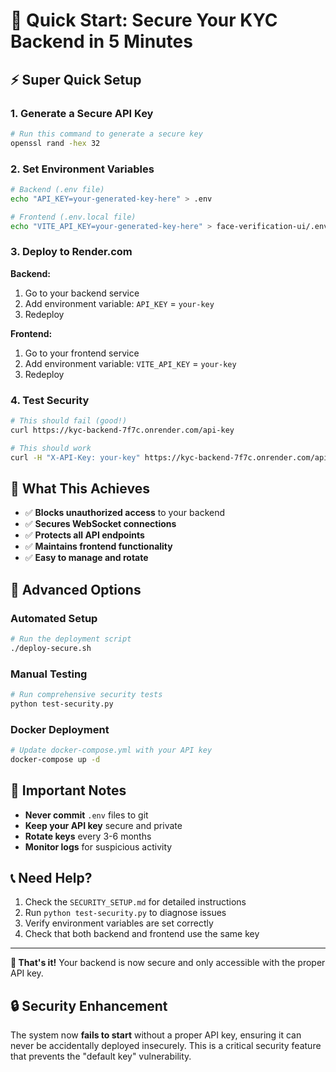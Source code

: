 # 🚀 Quick Start: Secure Your KYC Backend in 5 Minutes

## ⚡ Super Quick Setup

### 1. Generate a Secure API Key
```bash
# Run this command to generate a secure key
openssl rand -hex 32
```

### 2. Set Environment Variables
```bash
# Backend (.env file)
echo "API_KEY=your-generated-key-here" > .env

# Frontend (.env.local file)
echo "VITE_API_KEY=your-generated-key-here" > face-verification-ui/.env.local
```

### 3. Deploy to Render.com

**Backend:**
1. Go to your backend service
2. Add environment variable: `API_KEY` = `your-key`
3. Redeploy

**Frontend:**
1. Go to your frontend service  
2. Add environment variable: `VITE_API_KEY` = `your-key`
3. Redeploy

### 4. Test Security
```bash
# This should fail (good!)
curl https://kyc-backend-7f7c.onrender.com/api-key

# This should work
curl -H "X-API-Key: your-key" https://kyc-backend-7f7c.onrender.com/api-key
```

## 🎯 What This Achieves

- ✅ **Blocks unauthorized access** to your backend
- ✅ **Secures WebSocket connections** 
- ✅ **Protects all API endpoints**
- ✅ **Maintains frontend functionality**
- ✅ **Easy to manage and rotate**

## 🔧 Advanced Options

### Automated Setup
```bash
# Run the deployment script
./deploy-secure.sh
```

### Manual Testing
```bash
# Run comprehensive security tests
python test-security.py
```

### Docker Deployment
```bash
# Update docker-compose.yml with your API key
docker-compose up -d
```

## 🚨 Important Notes

- **Never commit** `.env` files to git
- **Keep your API key** secure and private
- **Rotate keys** every 3-6 months
- **Monitor logs** for suspicious activity

## 📞 Need Help?

1. Check the `SECURITY_SETUP.md` for detailed instructions
2. Run `python test-security.py` to diagnose issues
3. Verify environment variables are set correctly
4. Check that both backend and frontend use the same key

---

**🎉 That's it!** Your backend is now secure and only accessible with the proper API key.

## 🔒 **Security Enhancement**

The system now **fails to start** without a proper API key, ensuring it can never be accidentally deployed insecurely. This is a critical security feature that prevents the "default key" vulnerability.
